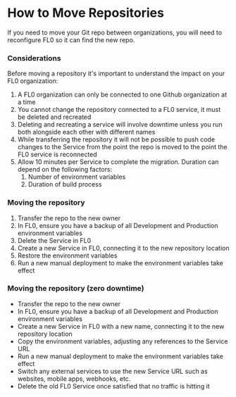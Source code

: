 # How to Move Repositories

If you need to move your Git repo between organizations, you will need to reconfigure FL0 so it can find the new repo.

### Considerations

Before moving a repository it's important to understand the impact on your FL0 organization:

1. A FL0 organization can only be connected to one Github organization at a time
2. You cannot change the repository connected to a FL0 service, it must be deleted and recreated
3. Deleting and recreating a service will involve downtime unless you run both alongside each other with different names
4. While transferring the repository it will not be possible to push code changes to the Service from the point the repo is moved to the point the FL0 service is reconnected
5. Allow 10 minutes per Service to complete the migration. Duration can depend on the following factors:
   1. Number of environment variables
   2. Duration of build process



### Moving the repository

1. Transfer the repo to the new owner
2. In FL0, ensure you have a backup of all Development and Production environment variables
3. Delete the Service in FL0
4. Create a new Service in FL0, connecting it to the new repository location
5. Restore the environment variables
6. Run a new manual deployment to make the environment variables take effect



### Moving the repository (zero downtime)

* Transfer the repo to the new owner
* In FL0, ensure you have a backup of all Development and Production environment variables
* Create a new Service in FL0 with a new name, connecting it to the new repository location
* Copy the environment variables, adjusting any references to the Service URL
* Run a new manual deployment to make the environment variables take effect
* Switch any external services to use the new Service URL such as websites, mobile apps, webhooks, etc.
* Delete the old FL0 Service once satisfied that no traffic is hitting it

